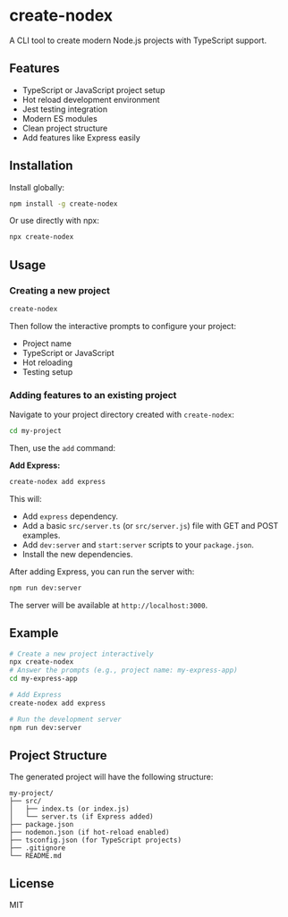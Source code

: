 # create-nodex

A CLI tool to create modern Node.js projects with TypeScript support.

## Features

- TypeScript or JavaScript project setup
- Hot reload development environment
- Jest testing integration
- Modern ES modules
- Clean project structure
- Add features like Express easily

## Installation

Install globally:

```bash
npm install -g create-nodex
```

Or use directly with npx:

```bash
npx create-nodex
```

## Usage

### Creating a new project

```bash
create-nodex
```

Then follow the interactive prompts to configure your project:

- Project name
- TypeScript or JavaScript
- Hot reloading
- Testing setup

### Adding features to an existing project

Navigate to your project directory created with `create-nodex`:

```bash
cd my-project
```

Then, use the `add` command:

**Add Express:**

```bash
create-nodex add express
```

This will:

- Add `express` dependency.
- Add a basic `src/server.ts` (or `src/server.js`) file with GET and POST examples.
- Add `dev:server` and `start:server` scripts to your `package.json`.
- Install the new dependencies.

After adding Express, you can run the server with:

```bash
npm run dev:server
```

The server will be available at `http://localhost:3000`.

## Example

```bash
# Create a new project interactively
npx create-nodex
# Answer the prompts (e.g., project name: my-express-app)
cd my-express-app

# Add Express
create-nodex add express

# Run the development server
npm run dev:server
```

## Project Structure

The generated project will have the following structure:

```
my-project/
├── src/
│   ├── index.ts (or index.js)
│   └── server.ts (if Express added)
├── package.json
├── nodemon.json (if hot-reload enabled)
├── tsconfig.json (for TypeScript projects)
├── .gitignore
└── README.md
```

## License

MIT
